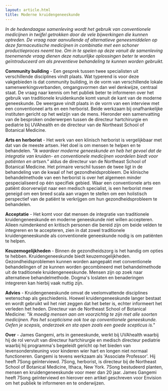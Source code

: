 ```yaml
---
layout: article.html
title: Moderne kruidengeneeskunde
---
```

_In de hedendaagse samenleving wordt het gebruik van conventionele medicijnen in twijfel getrokken door de vele bijwerkingen die kunnen optreden. De vraag naar aanvullende of alternatieve geneesmiddelen op deze farmaceutische medicijnen in combinatie met een schoner productieproces neemt toe. Om in te spelen op deze vanuit de samenleving toenemende vraag dienen deze natuurlijke oplossingen beter te worden geïntroduceerd om als preventieve behandeling te kunnen worden gebruikt._

**Community building** - Een gesprek tussen twee specialisten uit verschillende disciplines vindt plaats. Wat typerend is voor deze vakgebieden is dat community building, in de vorm van verschillende lokale samenwerkingsverbanden, omgangsvormen dan wel denkwijze, centraal staat. De vraag naar kennis om het publiek beter te informeren over het gebruik van traditionele kruidenkunde komt vanuit de kant van de moderne geneeskunde. De weergave vindt plaats in de vorm van een interview met een conventioneel arts en een herborist. Beide werkzaam bij onafhankelijke instituten gericht op het welzijn van de mens. Hieronder een samenvatting van de besproken onderwerpen tussen de directeur hartchirurgie en pediatrie bij UVAhealth en de directeur van de Northeast School of Botanical Medicine. 

**Arts en herborist** - Het werk van een klinisch herborist is vergelijkbaar met dat van de meeste artsen. Het doel is om mensen te helpen en te behandelen. _"Ik waardeer moderne geneeskunde en heb het gevoel dat de integratie van kruiden- en conventionele medicijnen voordelen biedt voor patiënten en artsen."_ aldus de directeur van de Northeast School of Botanical Medicine. Het primaire verschil tussen de twee ligt in de behandeling van de kwaal of het gezondheidsprobleem. De klinische behandelmethode van een herborist is over het algemeen minder gespecialiseerd op één specifiek gebied. Waar een conventionele arts een patiënt doorverwijst naar een medisch specialist, is een herborist meer geneigd om een breed scala aan vragen te stellen om een holistisch perspectief van de patiënt te verkrijgen om hun gezondheidsprobleem te behandelen.

**Acceptatie** - Het komt voor dat mensen de integratie van traditionele kruidengeneeskunde en moderne geneeskunde niet willen accepteren. Alleen ruimdenkend en kritisch personen die bereid zijn om beide velden te integreren en te accepteren, zien in dat zowel traditionele kruidengeneeskunde als conventionele geneeskunde nodig is om patiënten te helpen. 

**Keuzemogelijkheden** - Binnen de gezondheidszorg is het handig om opties te hebben. Kruidengeneeskunde biedt keuzemogelijkheden. Gezondheidsproblemen kunnen worden aangepakt met conventionele behandelingen of ze kunnen worden gecombineerd met behandelmethode uit de traditionele kruidengeneeskunde. Mensen zijn op zoek naar alternatieve behandelmethode. Dogma's loslaten en benaderingen integreren kan hierbij vaak nuttig zijn. 

**Advies** - Kruidengeneeskunde omvat de veelomvattende disciplines wetenschap als geschiedenis. Hoewel kruidengeneeskunde langer bestaat en wordt gebruikt wil het niet zeggen dat het beter is, echter informeert het verleden het heden. Directeur van de Northeast School of Botanical Medicine: _"Ik moedig mensen aan om voorzichtig te zijn met alle soorten medicijnen. Pas het scepticisme ook toe op conventionele geneeskunde. Oefen je scepsis, onderzoek en sta open zoals een goede scepticus is."_

**Over** - James Gangemi, arts in geneeskunde, werkt bij UVAhealth waarbij hij de rol vervult van directeur hartchirurgie en medisch directeur pediatrie waarbij hij programma's begeleidt gericht op het bieden van levensondersteuning voor kinderen wier hart en longen niet normaal functioneren. Gangemi is tevens werkzaam als 'Associate Professor'. Hij heeft 7Song geïnterviewd. 7Song, herborist, is directeur bij de Northeast School of Botanical Medicine, Ithaca, New York. 7Song bestudeerd planten, mensen en kruidengeneeskunde voor meer dan 20 jaar. James Gangemi heeft 7Song geïnterviewd en hierover een artikel geschreven voor Envision om het publiek te informeren en te onderwijzen. 
